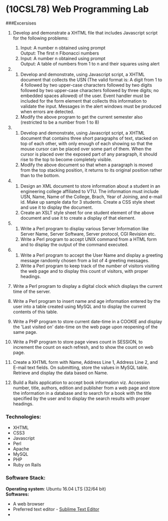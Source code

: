 # (10CSL78) Web Programming Lab
###Excersises
1. Develop and demonstrate a XHTML file that includes Javascript script for the following problems:
	1. Input: A number n obtained using prompt<br>
	Output: The first n Fibonacci numbers
	2. Input: A number n obtained using prompt<br>
	Output: A table of numbers from 1 to n and their squares using alert

2.
	1. Develop and demonstrate, using Javascript script, a XHTML document that collects the USN (The valid format is: A digit from 1 to 4 followed by two upper-case characters followed by two digits followed by two upper-case characters followed by three digits; no embedded spaces allowed) of the user. Event handler must be included for the form element that collects this information to validate the input. Messages in the alert windows must be produced when errors are detected.
	2. Modify the above program to get the current semester also (restricted to be a number from 1 to 8)

3.
	1. Develop and demonstrate, using Javascript script, a XHTML document that contains three short paragraphs of text, stacked on top of each other, with only enough of each showing so that the mouse cursor can be placed over some part of them. When the cursor is placed over the exposed part of any paragraph, it should rise to the top to become completely visible.
	2. Modify the above document so that when a paragraph is moved from the top stacking position, it returns to its original position rather than to the bottom.

4.
	1. Design an XML document to store information about a student in an engineering college affiliated to VTU. The information must include USN, Name, Name of the College, Brach, Year of Joining, and e-mail id. Make up sample data for 3 students. Create a CSS style sheet and use it to display the document.
	2. Create an XSLT style sheet for one student element of the above document and use it to create a display of that element.

5.
	1. Write a Perl program to display various Server Information like Server Name, Server Software, Server protocol, CGI Revision etc.
	2. Write a Perl program to accept UNIX command from a HTML form and to display the output of the command executed.

6.
	1. Write a Perl program to accept the User Name and display a greeting message randomly chosen from a list of 4 greeting messages.
	2. Write a Perl program to keep track of the number of visitors visiting the web page and to display this count of visitors, with proper headings.

7. Write a Perl program to display a digital clock which displays the current time of the server.

8. Write a Perl program to insert name and age information entered by the user into a table created using MySQL and to display the current contents of this table.

9. Write a PHP program to store current date-time in a COOKIE and display the 'Last visited on' date-time on the web page upon reopening of the same page.

10. Write a PHP program to store page views count in SESSION, to increment the count on each refresh, and to show the count on web page.

11. Create a XHTML form with Name, Address Line 1, Address Line 2, and E-mail text fields. On submitting, store the values in MySQL table. Retrieve and display the data based on Name.

12. Build a Rails application to accept book information viz. Accession number, title, authors, edition and publisher from a web page and store the information in a database and to search for a book with the title specified by the user and to display the search results with proper headings.

### Technologies:
* XHTML
* CSS3
* Javascript
* Perl
* Apache
* MySQL
* PHP
* Ruby on Rails

### Software Stack:
**Operating system**:	Ubuntu 16.04 LTS (32/64 bit) <br>
**Softwares:**
* A web browser
* Preferred text editor - [Sublime Text Editor](https://www.sublimetext.com/)
* 